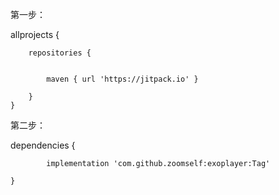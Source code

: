 第一步：

allprojects {

		repositories {
		
			
			maven { url 'https://jitpack.io' }
			
		}
	}
  
  第二步：
  
  dependencies {
  
	        implementation 'com.github.zoomself:exoplayer:Tag'
		
	}
